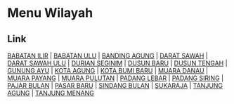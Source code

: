 # Menu Wilayah

## Link

[BABATAN ILIR](https://github.com/gigit-pemilu/pemilu-2024-17-bengkulu/tree/main/pilpres/hitung-suara/sub/17-bengkulu/sub/01-bengkulu-selatan/sub/02-seginim/sub/2007-babatan-ilir)
 | 
[BABATAN ULU](https://github.com/gigit-pemilu/pemilu-2024-17-bengkulu/tree/main/pilpres/hitung-suara/sub/17-bengkulu/sub/01-bengkulu-selatan/sub/02-seginim/sub/2008-babatan-ulu)
 | 
[BANDING AGUNG](https://github.com/gigit-pemilu/pemilu-2024-17-bengkulu/tree/main/pilpres/hitung-suara/sub/17-bengkulu/sub/01-bengkulu-selatan/sub/02-seginim/sub/2020-banding-agung)
 | 
[DARAT SAWAH](https://github.com/gigit-pemilu/pemilu-2024-17-bengkulu/tree/main/pilpres/hitung-suara/sub/17-bengkulu/sub/01-bengkulu-selatan/sub/02-seginim/sub/2005-darat-sawah)
 | 
[DARAT SAWAH ULU](https://github.com/gigit-pemilu/pemilu-2024-17-bengkulu/tree/main/pilpres/hitung-suara/sub/17-bengkulu/sub/01-bengkulu-selatan/sub/02-seginim/sub/2029-darat-sawah-ulu)
 | 
[DURIAN SEGINIM](https://github.com/gigit-pemilu/pemilu-2024-17-bengkulu/tree/main/pilpres/hitung-suara/sub/17-bengkulu/sub/01-bengkulu-selatan/sub/02-seginim/sub/2018-durian-seginim)
 | 
[DUSUN BARU](https://github.com/gigit-pemilu/pemilu-2024-17-bengkulu/tree/main/pilpres/hitung-suara/sub/17-bengkulu/sub/01-bengkulu-selatan/sub/02-seginim/sub/2031-dusun-baru)
 | 
[DUSUN TENGAH](https://github.com/gigit-pemilu/pemilu-2024-17-bengkulu/tree/main/pilpres/hitung-suara/sub/17-bengkulu/sub/01-bengkulu-selatan/sub/02-seginim/sub/2022-dusun-tengah)
 | 
[GUNUNG AYU](https://github.com/gigit-pemilu/pemilu-2024-17-bengkulu/tree/main/pilpres/hitung-suara/sub/17-bengkulu/sub/01-bengkulu-selatan/sub/02-seginim/sub/2011-gunung-ayu)
 | 
[KOTA AGUNG](https://github.com/gigit-pemilu/pemilu-2024-17-bengkulu/tree/main/pilpres/hitung-suara/sub/17-bengkulu/sub/01-bengkulu-selatan/sub/02-seginim/sub/2006-kota-agung)
 | 
[KOTA BUMI BARU](https://github.com/gigit-pemilu/pemilu-2024-17-bengkulu/tree/main/pilpres/hitung-suara/sub/17-bengkulu/sub/01-bengkulu-selatan/sub/02-seginim/sub/2015-kota-bumi-baru)
 | 
[MUARA DANAU](https://github.com/gigit-pemilu/pemilu-2024-17-bengkulu/tree/main/pilpres/hitung-suara/sub/17-bengkulu/sub/01-bengkulu-selatan/sub/02-seginim/sub/2009-muara-danau)
 | 
[MUARA PAYANG](https://github.com/gigit-pemilu/pemilu-2024-17-bengkulu/tree/main/pilpres/hitung-suara/sub/17-bengkulu/sub/01-bengkulu-selatan/sub/02-seginim/sub/2017-muara-payang)
 | 
[MUARA PULUTAN](https://github.com/gigit-pemilu/pemilu-2024-17-bengkulu/tree/main/pilpres/hitung-suara/sub/17-bengkulu/sub/01-bengkulu-selatan/sub/02-seginim/sub/2014-muara-pulutan)
 | 
[PADANG LEBAR](https://github.com/gigit-pemilu/pemilu-2024-17-bengkulu/tree/main/pilpres/hitung-suara/sub/17-bengkulu/sub/01-bengkulu-selatan/sub/02-seginim/sub/2001-padang-lebar)
 | 
[PADANG SIRING](https://github.com/gigit-pemilu/pemilu-2024-17-bengkulu/tree/main/pilpres/hitung-suara/sub/17-bengkulu/sub/01-bengkulu-selatan/sub/02-seginim/sub/2023-padang-siring)
 | 
[PAJAR BULAN](https://github.com/gigit-pemilu/pemilu-2024-17-bengkulu/tree/main/pilpres/hitung-suara/sub/17-bengkulu/sub/01-bengkulu-selatan/sub/02-seginim/sub/2021-pajar-bulan)
 | 
[PASAR BARU](https://github.com/gigit-pemilu/pemilu-2024-17-bengkulu/tree/main/pilpres/hitung-suara/sub/17-bengkulu/sub/01-bengkulu-selatan/sub/02-seginim/sub/1024-pasar-baru)
 | 
[SINDANG BULAN](https://github.com/gigit-pemilu/pemilu-2024-17-bengkulu/tree/main/pilpres/hitung-suara/sub/17-bengkulu/sub/01-bengkulu-selatan/sub/02-seginim/sub/2016-sindang-bulan)
 | 
[SUKARAJA](https://github.com/gigit-pemilu/pemilu-2024-17-bengkulu/tree/main/pilpres/hitung-suara/sub/17-bengkulu/sub/01-bengkulu-selatan/sub/02-seginim/sub/2002-sukaraja)
 | 
[TANJUNG AGUNG](https://github.com/gigit-pemilu/pemilu-2024-17-bengkulu/tree/main/pilpres/hitung-suara/sub/17-bengkulu/sub/01-bengkulu-selatan/sub/02-seginim/sub/2030-tanjung-agung)
 | 
[TANJUNG MENANG](https://github.com/gigit-pemilu/pemilu-2024-17-bengkulu/tree/main/pilpres/hitung-suara/sub/17-bengkulu/sub/01-bengkulu-selatan/sub/02-seginim/sub/2004-tanjung-menang)

